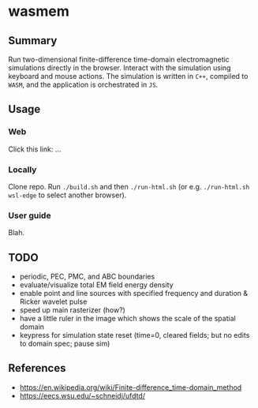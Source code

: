 # wasmem

## Summary
Run two-dimensional finite-difference time-domain electromagnetic simulations directly in the browser. Interact with the simulation using keyboard and mouse actions. The simulation is written in `C++`, compiled to `WASM`, and the application is orchestrated in `JS`.

## Usage

### Web
Click this link: ...

### Locally
Clone repo. Run `./build.sh` and then `./run-html.sh` (or e.g. `./run-html.sh wsl-edge` to select another browser).

### User guide
Blah.

## TODO
- periodic, PEC, PMC, and ABC boundaries
- evaluate/visualize total EM field energy density
- enable point and line sources with specified frequency and duration & Ricker wavelet pulse
- speed up main rasterizer (how?)
- have a little ruler in the image which shows the scale of the spatial domain
- keypress for simulation state reset (time=0, cleared fields; but no edits to domain spec; pause sim)

## References
- https://en.wikipedia.org/wiki/Finite-difference_time-domain_method
- https://eecs.wsu.edu/~schneidj/ufdtd/
